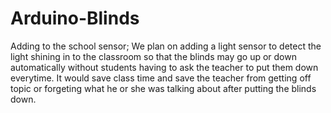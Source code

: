 # Arduino-Blinds
Adding to the school sensor;
We plan on adding a light sensor to detect the light shining in to the classroom so that the blinds may go up or down automatically without students having to ask the teacher to put them down everytime. It would save class time and save the teacher from getting off topic or forgeting what he or she was talking about after putting the blinds down.

